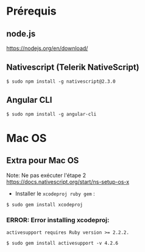 # Prérequis

## node.js

https://nodejs.org/en/download/

## Nativescript (Telerik NativeScript)
```
$ sudo npm install -g nativescript@2.3.0
```
## Angular CLI
```
$ sudo npm install -g angular-cli
```
# Mac OS

## Extra pour Mac OS
Note: Ne pas exécuter l'étape 2   
https://docs.nativescript.org/start/ns-setup-os-x   

* Installer le `xcodeproj ruby gem` :   
```
$ sudo gem install xcodeproj
```

### ERROR:  Error installing xcodeproj:   
	activesupport requires Ruby version >= 2.2.2.   
```
$ sudo gem install activesupport -v 4.2.6
```
